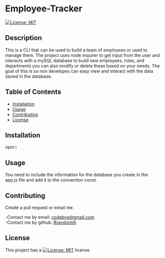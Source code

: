 # Employee-Tracker
[![License: MIT](https://img.shields.io/badge/License-MIT-yellow.svg)](https://opensource.org/licenses/MIT)

## Description 

This is a CLI that can be used to build a team of employees or used to manage them. The project uses node inquirer to get input from the user and interacts with a mySQL database to build new employees, roles, and departments you can also modify or delete these based on your needs. The goal of this is so non developes can easy view and interact with the data stored in the database.


## Table of Contents

* [Installation](#installation)
* [Usage](#usage)
* [Contributing](#Contributing)
* [License](#license)


## Installation 
npm i


## Usage 

You need to include the information for the database you create in the app.js file and add it to the connection const. 


## Contributing 

Create a pull request or email me.

-Contact me by email: codebva@gmail.com <br>
-Contact me by github: [BrandonVA](https://github.com/BrandonVA)




## License 
This project has a [![License: MIT](https://img.shields.io/badge/License-MIT-yellow.svg)](https://opensource.org/licenses/MIT) license.

